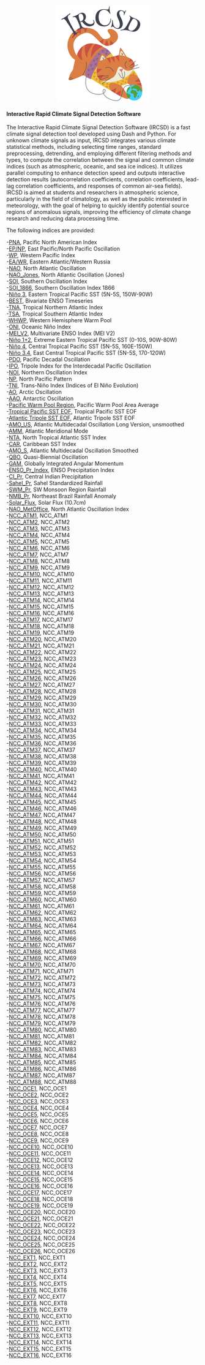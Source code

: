 <div align=center>
<img src="https://github.com/Hwenshuo/IRCSD/blob/main/assets/IRCSD.png" width="246" height="251"> 
</div>


#### Interactive Rapid Climate Signal Detection Software

The Interactive Rapid Climate Signal Detection Software (IRCSD) is a fast climate signal detection tool developed using Dash and Python. For unknown climate signals as input, IRCSD integrates various climate statistical methods, including selecting time ranges, standard preprocessing, detrending, and employing different filtering methods and types, to compute the correlation between the signal and common climate indices (such as atmospheric, oceanic, and sea ice indices). It utilizes parallel computing to enhance detection speed and outputs interactive detection results (autocorrelation coefficients, correlation coefficients, lead-lag correlation coefficients, and responses of common air-sea fields). IRCSD is aimed at students and researchers in atmospheric science, particularly in the field of climatology, as well as the public interested in meteorology, with the goal of helping to quickly identify potential source regions of anomalous signals, improving the efficiency of climate change research and reducing data processing time.

The following indices are provided:

-[PNA](https://www.psl.noaa.gov/data/correlation/pna.data),
Pacific North American Index  
-[EP/NP](https://www.psl.noaa.gov/data/correlation/epo.data),
East Pacific/North Pacific Oscillation  
-[WP](https://www.psl.noaa.gov/data/correlation/wp.data),
Western Pacific Index  
-[EA/WR](https://www.psl.noaa.gov/data/correlation/ea.data),
Eastern Atlantic/Western Russia  
-[NAO](https://www.psl.noaa.gov/data/correlation/nao.data),
North Atlantic Oscillation  
-[NAO_Jones](https://www.psl.noaa.gov/data/correlation/jonesnao.data),
North Atlantic Oscillation (Jones)  
-[SOI](https://www.psl.noaa.gov/data/correlation/soi.data),
Southern Oscillation Index  
-[SOI_1866](https://climatedataguide.ucar.edu/sites/default/files/2024-04/darwin.anom_.txt),
Southern Oscillation Index 1866  
-[Niño 3](https://www.psl.noaa.gov/data/correlation/nina3.anom.data),
Eastern Tropical Pacific SST (5N-5S, 150W-90W)  
-[BEST](https://www.psl.noaa.gov/data/correlation/censo.long.data),
Bivariate ENSO Timeseries  
-[TNA](https://www.psl.noaa.gov/data/correlation/tna.data),
Tropical Northern Atlantic Index  
-[TSA](https://www.psl.noaa.gov/data/correlation/tsa.data),
Tropical Southern Atlantic Index  
-[WHWP](https://www.psl.noaa.gov/data/correlation/whwp.data),
Western Hemisphere Warm Pool  
-[ONI](https://www.psl.noaa.gov/data/correlation/oni.data),
Oceanic Niño Index  
-[MEI_V2](https://www.psl.noaa.gov/enso/mei/data/meiv2.data),
Multivariate ENSO Index (MEI V2)  
-[Niño 1+2](https://www.psl.noaa.gov/data/correlation/nina1.anom.data),
Extreme Eastern Tropical Pacific SST (0-10S, 90W-80W)  
-[Niño 4](https://www.psl.noaa.gov/data/correlation/nina4.anom.data),
Central Tropical Pacific SST (5N-5S, 160E-150W)  
-[Niño 3.4](https://www.psl.noaa.gov/data/correlation/nina34.anom.data),
East Central Tropical Pacific SST (5N-5S, 170-120W)  
-[PDO](https://www.psl.noaa.gov/data/correlation/pdo.data),
Pacific Decadal Oscillation  
-[IPO](https://www.psl.noaa.gov/data/timeseries/IPOTPI/ipotpi.hadisst2.data),
Tripole Index for the Interdecadal Pacific Oscillation  
-[NOI](https://www.psl.noaa.gov/data/correlation/noi.data),
Northern Oscillation Index  
-[NP](https://www.psl.noaa.gov/data/correlation/np.data),
North Pacific Pattern  
-[TNI](https://www.psl.noaa.gov/data/correlation/tni.data),
Trans-Niño Index (Indices of El Niño Evolution)  
-[AO](https://www.psl.noaa.gov/data/correlation/ao.data),
Arctic Oscillation  
-[AAO](https://www.psl.noaa.gov/data/correlation/aao.data),
Antarctic Oscillation  
-[Pacific Warm Pool Region](https://www.psl.noaa.gov/data/correlation/pacwarm.data),
Pacific Warm Pool Area Average  
-[Tropical Pacific SST EOF](https://psl.noaa.gov/data/correlation/eofpac.data),
Tropical Pacific SST EOF  
-[Atlantic Tripole SST EOF](https://www.psl.noaa.gov/data/correlation/atltri.data),
Atlantic Tripole SST EOF  
-[AMO_US](https://www.psl.noaa.gov/data/correlation/amon.us.data),
Atlantic Multidecadal Oscillation Long Version, unsmoothed  
-[AMM](https://www.psl.noaa.gov/data/timeseries/monthly/AMM/ammsst.data),
Atlantic Meridional Mode  
-[NTA](https://www.psl.noaa.gov/data/correlation/NTA_ersst.data),
North Tropical Atlantic SST Index  
-[CAR](https://www.psl.noaa.gov/data/correlation/CAR_ersst.data),
Caribbean SST Index  
-[AMO_S](https://www.psl.noaa.gov/data/correlation/amon.sm.data),
Atlantic Multidecadal Oscillation Smoothed  
-[QBO](https://www.psl.noaa.gov/data/correlation/qbo.data),
Quasi-Biennial Oscillation  
-[GAM](https://www.psl.noaa.gov/data/correlation/glaam.data.scaled),
Globally Integrated Angular Momentum  
-[ENSO_Pr_Index](https://www.psl.noaa.gov/data/correlation/espi.data),
ENSO Precipitation Index  
-[CI_Pr](https://www.psl.noaa.gov/data/correlation/indiamon.data),
Central Indian Precipitation  
-[Sahel_Pr](https://www.psl.noaa.gov/data/correlation/sahelrain.data),
Sahel Standardized Rainfall  
-[SWM_Pr](https://www.psl.noaa.gov/data/correlation/swmonsoon.data),
SW Monsoon Region Rainfall  
-[NMB_Pr](https://www.psl.noaa.gov/data/correlation/brazilrain.data),
Northeast Brazil Rainfall Anomaly  
-[Solar_Flux](https://www.psl.noaa.gov/data/correlation/solar.data),
Solar Flux (10.7cm)  
-[NAO_MetOffice](https://crudata.uea.ac.uk/cru/data/nao/nao_3dp.dat),
North Atlantic Oscillation Index  
-[NCC_ATM1](http://cmdp.ncc-cma.net/Monitoring/cn_index_130.php),
NCC_ATM1  
-[NCC_ATM2](http://cmdp.ncc-cma.net/Monitoring/cn_index_130.php),
NCC_ATM2  
-[NCC_ATM3](http://cmdp.ncc-cma.net/Monitoring/cn_index_130.php),
NCC_ATM3  
-[NCC_ATM4](http://cmdp.ncc-cma.net/Monitoring/cn_index_130.php),
NCC_ATM4  
-[NCC_ATM5](http://cmdp.ncc-cma.net/Monitoring/cn_index_130.php),
NCC_ATM5  
-[NCC_ATM6](http://cmdp.ncc-cma.net/Monitoring/cn_index_130.php),
NCC_ATM6  
-[NCC_ATM7](http://cmdp.ncc-cma.net/Monitoring/cn_index_130.php),
NCC_ATM7  
-[NCC_ATM8](http://cmdp.ncc-cma.net/Monitoring/cn_index_130.php),
NCC_ATM8  
-[NCC_ATM9](http://cmdp.ncc-cma.net/Monitoring/cn_index_130.php),
NCC_ATM9  
-[NCC_ATM10](http://cmdp.ncc-cma.net/Monitoring/cn_index_130.php),
NCC_ATM10  
-[NCC_ATM11](http://cmdp.ncc-cma.net/Monitoring/cn_index_130.php),
NCC_ATM11  
-[NCC_ATM12](http://cmdp.ncc-cma.net/Monitoring/cn_index_130.php),
NCC_ATM12  
-[NCC_ATM13](http://cmdp.ncc-cma.net/Monitoring/cn_index_130.php),
NCC_ATM13  
-[NCC_ATM14](http://cmdp.ncc-cma.net/Monitoring/cn_index_130.php),
NCC_ATM14  
-[NCC_ATM15](http://cmdp.ncc-cma.net/Monitoring/cn_index_130.php),
NCC_ATM15  
-[NCC_ATM16](http://cmdp.ncc-cma.net/Monitoring/cn_index_130.php),
NCC_ATM16  
-[NCC_ATM17](http://cmdp.ncc-cma.net/Monitoring/cn_index_130.php),
NCC_ATM17  
-[NCC_ATM18](http://cmdp.ncc-cma.net/Monitoring/cn_index_130.php),
NCC_ATM18  
-[NCC_ATM19](http://cmdp.ncc-cma.net/Monitoring/cn_index_130.php),
NCC_ATM19  
-[NCC_ATM20](http://cmdp.ncc-cma.net/Monitoring/cn_index_130.php),
NCC_ATM20  
-[NCC_ATM21](http://cmdp.ncc-cma.net/Monitoring/cn_index_130.php),
NCC_ATM21  
-[NCC_ATM22](http://cmdp.ncc-cma.net/Monitoring/cn_index_130.php),
NCC_ATM22  
-[NCC_ATM23](http://cmdp.ncc-cma.net/Monitoring/cn_index_130.php),
NCC_ATM23  
-[NCC_ATM24](http://cmdp.ncc-cma.net/Monitoring/cn_index_130.php),
NCC_ATM24  
-[NCC_ATM25](http://cmdp.ncc-cma.net/Monitoring/cn_index_130.php),
NCC_ATM25  
-[NCC_ATM26](http://cmdp.ncc-cma.net/Monitoring/cn_index_130.php),
NCC_ATM26  
-[NCC_ATM27](http://cmdp.ncc-cma.net/Monitoring/cn_index_130.php),
NCC_ATM27  
-[NCC_ATM28](http://cmdp.ncc-cma.net/Monitoring/cn_index_130.php),
NCC_ATM28  
-[NCC_ATM29](http://cmdp.ncc-cma.net/Monitoring/cn_index_130.php),
NCC_ATM29  
-[NCC_ATM30](http://cmdp.ncc-cma.net/Monitoring/cn_index_130.php),
NCC_ATM30  
-[NCC_ATM31](http://cmdp.ncc-cma.net/Monitoring/cn_index_130.php),
NCC_ATM31  
-[NCC_ATM32](http://cmdp.ncc-cma.net/Monitoring/cn_index_130.php),
NCC_ATM32  
-[NCC_ATM33](http://cmdp.ncc-cma.net/Monitoring/cn_index_130.php),
NCC_ATM33  
-[NCC_ATM34](http://cmdp.ncc-cma.net/Monitoring/cn_index_130.php),
NCC_ATM34  
-[NCC_ATM35](http://cmdp.ncc-cma.net/Monitoring/cn_index_130.php),
NCC_ATM35  
-[NCC_ATM36](http://cmdp.ncc-cma.net/Monitoring/cn_index_130.php),
NCC_ATM36  
-[NCC_ATM37](http://cmdp.ncc-cma.net/Monitoring/cn_index_130.php),
NCC_ATM37  
-[NCC_ATM38](http://cmdp.ncc-cma.net/Monitoring/cn_index_130.php),
NCC_ATM38  
-[NCC_ATM39](http://cmdp.ncc-cma.net/Monitoring/cn_index_130.php),
NCC_ATM39  
-[NCC_ATM40](http://cmdp.ncc-cma.net/Monitoring/cn_index_130.php),
NCC_ATM40  
-[NCC_ATM41](http://cmdp.ncc-cma.net/Monitoring/cn_index_130.php),
NCC_ATM41  
-[NCC_ATM42](http://cmdp.ncc-cma.net/Monitoring/cn_index_130.php),
NCC_ATM42  
-[NCC_ATM43](http://cmdp.ncc-cma.net/Monitoring/cn_index_130.php),
NCC_ATM43  
-[NCC_ATM44](http://cmdp.ncc-cma.net/Monitoring/cn_index_130.php),
NCC_ATM44  
-[NCC_ATM45](http://cmdp.ncc-cma.net/Monitoring/cn_index_130.php),
NCC_ATM45  
-[NCC_ATM46](http://cmdp.ncc-cma.net/Monitoring/cn_index_130.php),
NCC_ATM46  
-[NCC_ATM47](http://cmdp.ncc-cma.net/Monitoring/cn_index_130.php),
NCC_ATM47  
-[NCC_ATM48](http://cmdp.ncc-cma.net/Monitoring/cn_index_130.php),
NCC_ATM48  
-[NCC_ATM49](http://cmdp.ncc-cma.net/Monitoring/cn_index_130.php),
NCC_ATM49  
-[NCC_ATM50](http://cmdp.ncc-cma.net/Monitoring/cn_index_130.php),
NCC_ATM50  
-[NCC_ATM51](http://cmdp.ncc-cma.net/Monitoring/cn_index_130.php),
NCC_ATM51  
-[NCC_ATM52](http://cmdp.ncc-cma.net/Monitoring/cn_index_130.php),
NCC_ATM52  
-[NCC_ATM53](http://cmdp.ncc-cma.net/Monitoring/cn_index_130.php),
NCC_ATM53  
-[NCC_ATM54](http://cmdp.ncc-cma.net/Monitoring/cn_index_130.php),
NCC_ATM54  
-[NCC_ATM55](http://cmdp.ncc-cma.net/Monitoring/cn_index_130.php),
NCC_ATM55  
-[NCC_ATM56](http://cmdp.ncc-cma.net/Monitoring/cn_index_130.php),
NCC_ATM56  
-[NCC_ATM57](http://cmdp.ncc-cma.net/Monitoring/cn_index_130.php),
NCC_ATM57  
-[NCC_ATM58](http://cmdp.ncc-cma.net/Monitoring/cn_index_130.php),
NCC_ATM58  
-[NCC_ATM59](http://cmdp.ncc-cma.net/Monitoring/cn_index_130.php),
NCC_ATM59  
-[NCC_ATM60](http://cmdp.ncc-cma.net/Monitoring/cn_index_130.php),
NCC_ATM60  
-[NCC_ATM61](http://cmdp.ncc-cma.net/Monitoring/cn_index_130.php),
NCC_ATM61  
-[NCC_ATM62](http://cmdp.ncc-cma.net/Monitoring/cn_index_130.php),
NCC_ATM62  
-[NCC_ATM63](http://cmdp.ncc-cma.net/Monitoring/cn_index_130.php),
NCC_ATM63  
-[NCC_ATM64](http://cmdp.ncc-cma.net/Monitoring/cn_index_130.php),
NCC_ATM64  
-[NCC_ATM65](http://cmdp.ncc-cma.net/Monitoring/cn_index_130.php),
NCC_ATM65  
-[NCC_ATM66](http://cmdp.ncc-cma.net/Monitoring/cn_index_130.php),
NCC_ATM66  
-[NCC_ATM67](http://cmdp.ncc-cma.net/Monitoring/cn_index_130.php),
NCC_ATM67  
-[NCC_ATM68](http://cmdp.ncc-cma.net/Monitoring/cn_index_130.php),
NCC_ATM68  
-[NCC_ATM69](http://cmdp.ncc-cma.net/Monitoring/cn_index_130.php),
NCC_ATM69  
-[NCC_ATM70](http://cmdp.ncc-cma.net/Monitoring/cn_index_130.php),
NCC_ATM70  
-[NCC_ATM71](http://cmdp.ncc-cma.net/Monitoring/cn_index_130.php),
NCC_ATM71  
-[NCC_ATM72](http://cmdp.ncc-cma.net/Monitoring/cn_index_130.php),
NCC_ATM72  
-[NCC_ATM73](http://cmdp.ncc-cma.net/Monitoring/cn_index_130.php),
NCC_ATM73  
-[NCC_ATM74](http://cmdp.ncc-cma.net/Monitoring/cn_index_130.php),
NCC_ATM74  
-[NCC_ATM75](http://cmdp.ncc-cma.net/Monitoring/cn_index_130.php),
NCC_ATM75  
-[NCC_ATM76](http://cmdp.ncc-cma.net/Monitoring/cn_index_130.php),
NCC_ATM76  
-[NCC_ATM77](http://cmdp.ncc-cma.net/Monitoring/cn_index_130.php),
NCC_ATM77  
-[NCC_ATM78](http://cmdp.ncc-cma.net/Monitoring/cn_index_130.php),
NCC_ATM78  
-[NCC_ATM79](http://cmdp.ncc-cma.net/Monitoring/cn_index_130.php),
NCC_ATM79  
-[NCC_ATM80](http://cmdp.ncc-cma.net/Monitoring/cn_index_130.php),
NCC_ATM80  
-[NCC_ATM81](http://cmdp.ncc-cma.net/Monitoring/cn_index_130.php),
NCC_ATM81  
-[NCC_ATM82](http://cmdp.ncc-cma.net/Monitoring/cn_index_130.php),
NCC_ATM82  
-[NCC_ATM83](http://cmdp.ncc-cma.net/Monitoring/cn_index_130.php),
NCC_ATM83  
-[NCC_ATM84](http://cmdp.ncc-cma.net/Monitoring/cn_index_130.php),
NCC_ATM84  
-[NCC_ATM85](http://cmdp.ncc-cma.net/Monitoring/cn_index_130.php),
NCC_ATM85  
-[NCC_ATM86](http://cmdp.ncc-cma.net/Monitoring/cn_index_130.php),
NCC_ATM86  
-[NCC_ATM87](http://cmdp.ncc-cma.net/Monitoring/cn_index_130.php),
NCC_ATM87  
-[NCC_ATM88](http://cmdp.ncc-cma.net/Monitoring/cn_index_130.php),
NCC_ATM88  
-[NCC_OCE1](http://cmdp.ncc-cma.net/Monitoring/cn_index_130.php),
NCC_OCE1  
-[NCC_OCE2](http://cmdp.ncc-cma.net/Monitoring/cn_index_130.php),
NCC_OCE2  
-[NCC_OCE3](http://cmdp.ncc-cma.net/Monitoring/cn_index_130.php),
NCC_OCE3  
-[NCC_OCE4](http://cmdp.ncc-cma.net/Monitoring/cn_index_130.php),
NCC_OCE4  
-[NCC_OCE5](http://cmdp.ncc-cma.net/Monitoring/cn_index_130.php),
NCC_OCE5  
-[NCC_OCE6](http://cmdp.ncc-cma.net/Monitoring/cn_index_130.php),
NCC_OCE6  
-[NCC_OCE7](http://cmdp.ncc-cma.net/Monitoring/cn_index_130.php),
NCC_OCE7  
-[NCC_OCE8](http://cmdp.ncc-cma.net/Monitoring/cn_index_130.php),
NCC_OCE8  
-[NCC_OCE9](http://cmdp.ncc-cma.net/Monitoring/cn_index_130.php),
NCC_OCE9  
-[NCC_OCE10](http://cmdp.ncc-cma.net/Monitoring/cn_index_130.php),
NCC_OCE10  
-[NCC_OCE11](http://cmdp.ncc-cma.net/Monitoring/cn_index_130.php),
NCC_OCE11  
-[NCC_OCE12](http://cmdp.ncc-cma.net/Monitoring/cn_index_130.php),
NCC_OCE12  
-[NCC_OCE13](http://cmdp.ncc-cma.net/Monitoring/cn_index_130.php),
NCC_OCE13  
-[NCC_OCE14](http://cmdp.ncc-cma.net/Monitoring/cn_index_130.php),
NCC_OCE14  
-[NCC_OCE15](http://cmdp.ncc-cma.net/Monitoring/cn_index_130.php),
NCC_OCE15  
-[NCC_OCE16](http://cmdp.ncc-cma.net/Monitoring/cn_index_130.php),
NCC_OCE16  
-[NCC_OCE17](http://cmdp.ncc-cma.net/Monitoring/cn_index_130.php),
NCC_OCE17  
-[NCC_OCE18](http://cmdp.ncc-cma.net/Monitoring/cn_index_130.php),
NCC_OCE18  
-[NCC_OCE19](http://cmdp.ncc-cma.net/Monitoring/cn_index_130.php),
NCC_OCE19  
-[NCC_OCE20](http://cmdp.ncc-cma.net/Monitoring/cn_index_130.php),
NCC_OCE20  
-[NCC_OCE21](http://cmdp.ncc-cma.net/Monitoring/cn_index_130.php),
NCC_OCE21  
-[NCC_OCE22](http://cmdp.ncc-cma.net/Monitoring/cn_index_130.php),
NCC_OCE22  
-[NCC_OCE23](http://cmdp.ncc-cma.net/Monitoring/cn_index_130.php),
NCC_OCE23  
-[NCC_OCE24](http://cmdp.ncc-cma.net/Monitoring/cn_index_130.php),
NCC_OCE24  
-[NCC_OCE25](http://cmdp.ncc-cma.net/Monitoring/cn_index_130.php),
NCC_OCE25  
-[NCC_OCE26](http://cmdp.ncc-cma.net/Monitoring/cn_index_130.php),
NCC_OCE26  
-[NCC_EXT1](http://cmdp.ncc-cma.net/Monitoring/cn_index_130.php),
NCC_EXT1  
-[NCC_EXT2](http://cmdp.ncc-cma.net/Monitoring/cn_index_130.php),
NCC_EXT2  
-[NCC_EXT3](http://cmdp.ncc-cma.net/Monitoring/cn_index_130.php),
NCC_EXT3  
-[NCC_EXT4](http://cmdp.ncc-cma.net/Monitoring/cn_index_130.php),
NCC_EXT4  
-[NCC_EXT5](http://cmdp.ncc-cma.net/Monitoring/cn_index_130.php),
NCC_EXT5  
-[NCC_EXT6](http://cmdp.ncc-cma.net/Monitoring/cn_index_130.php),
NCC_EXT6  
-[NCC_EXT7](http://cmdp.ncc-cma.net/Monitoring/cn_index_130.php),
NCC_EXT7  
-[NCC_EXT8](http://cmdp.ncc-cma.net/Monitoring/cn_index_130.php),
NCC_EXT8  
-[NCC_EXT9](http://cmdp.ncc-cma.net/Monitoring/cn_index_130.php),
NCC_EXT9  
-[NCC_EXT10](http://cmdp.ncc-cma.net/Monitoring/cn_index_130.php),
NCC_EXT10  
-[NCC_EXT11](http://cmdp.ncc-cma.net/Monitoring/cn_index_130.php),
NCC_EXT11  
-[NCC_EXT12](http://cmdp.ncc-cma.net/Monitoring/cn_index_130.php),
NCC_EXT12  
-[NCC_EXT13](http://cmdp.ncc-cma.net/Monitoring/cn_index_130.php),
NCC_EXT13  
-[NCC_EXT14](http://cmdp.ncc-cma.net/Monitoring/cn_index_130.php),
NCC_EXT14  
-[NCC_EXT15](http://cmdp.ncc-cma.net/Monitoring/cn_index_130.php),
NCC_EXT15  
-[NCC_EXT16](http://cmdp.ncc-cma.net/Monitoring/cn_index_130.php),
NCC_EXT16  


